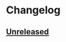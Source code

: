 ﻿# Changelog

<!--
All notable changes to the "experimental-theme" extension will be documented in this file.

Check [Keep a Changelog](http://keepachangelog.com/) for recommendations on how to structure this file.
 -->

## [Unreleased][]

[unreleased]: ./README.md
<!-- [0.0.0]: https://www.npmjs.com/package/@smotaal/tokenizer/v/0.0.0 -->
